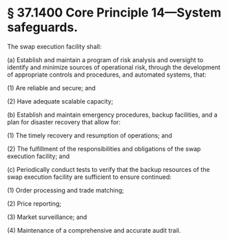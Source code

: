 # § 37.1400   Core Principle 14—System safeguards.

The swap execution facility shall:


(a) Establish and maintain a program of risk analysis and oversight to identify and minimize sources of operational risk, through the development of appropriate controls and procedures, and automated systems, that:


(1) Are reliable and secure; and


(2) Have adequate scalable capacity;


(b) Establish and maintain emergency procedures, backup facilities, and a plan for disaster recovery that allow for:


(1) The timely recovery and resumption of operations; and


(2) The fulfillment of the responsibilities and obligations of the swap execution facility; and


(c) Periodically conduct tests to verify that the backup resources of the swap execution facility are sufficient to ensure continued:


(1) Order processing and trade matching;


(2) Price reporting;


(3) Market surveillance; and


(4) Maintenance of a comprehensive and accurate audit trail.




